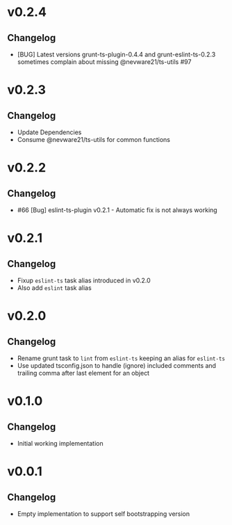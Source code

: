 
# v0.2.4

## Changelog

- [BUG] Latest versions grunt-ts-plugin-0.4.4 and grunt-eslint-ts-0.2.3 sometimes complain about missing @nevware21/ts-utils #97

# v0.2.3

## Changelog

- Update Dependencies
- Consume @nevware21/ts-utils for common functions

# v0.2.2

## Changelog

- #66 [Bug] eslint-ts-plugin v0.2.1 - Automatic fix is not always working

# v0.2.1

## Changelog

- Fixup ```eslint-ts``` task alias introduced in v0.2.0
- Also add ```eslint``` task alias

# v0.2.0

## Changelog

- Rename grunt task to ```lint``` from ```eslint-ts``` keeping an alias for ```eslint-ts```
- Use updated tsconfig.json to handle (ignore) included comments and trailing comma after last element for an object

# v0.1.0

## Changelog

- Initial working implementation

# v0.0.1

## Changelog

- Empty implementation to support self bootstrapping version